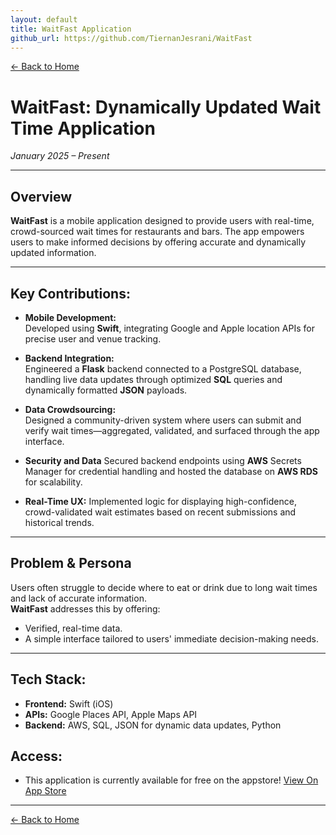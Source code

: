 ```yaml
---
layout: default
title: WaitFast Application
github_url: https://github.com/TiernanJesrani/WaitFast
---
```


<style>
  .slider-container {
    width: 100%;
    overflow-x: auto;
    white-space: nowrap;
    padding: 20px 0;
    -webkit-overflow-scrolling: touch; 
    scrollbar-width: thin; 
  }
  
  .slider-container::-webkit-scrollbar {
    height: 8px;
  }
  
  .slider-container::-webkit-scrollbar-thumb {
    background-color: rgba(0, 0, 0, 0.3);
    border-radius: 4px;
  }
  
  .slider {
    display: inline-flex;
    flex-wrap: nowrap;
  }
  
  .slider img {
    width: 300px;
    height: 550px; 
    object-fit: cover; 
    margin: 0 10px;
    border-radius: 8px;
    box-shadow: 0 2px 6px rgba(0, 0, 0, 0.1);
  }
</style>

[← Back to Home](../index.html)

# WaitFast: Dynamically Updated Wait Time Application  
*January 2025 – Present*

---

## Overview

**WaitFast** is a mobile application designed to provide users with real-time, crowd-sourced wait times for restaurants and bars. The app empowers users to make informed decisions by offering accurate and dynamically updated information.

---

## Key Contributions:
- **Mobile Development:**  
  Developed using **Swift**, integrating Google and Apple location APIs for precise user and venue tracking.

- **Backend Integration:**  
  Engineered a **Flask** backend connected to a PostgreSQL database, handling live data updates through optimized **SQL** queries and dynamically formatted **JSON** payloads.

- **Data Crowdsourcing:**  
  Designed a community-driven system where users can submit and verify wait times—aggregated, validated, and surfaced through the app interface.

- **Security and Data**
  Secured backend endpoints using **AWS** Secrets Manager for credential handling and hosted the database on **AWS RDS** for scalability.
  
- **Real-Time UX:**
  Implemented logic for displaying high-confidence, crowd-validated wait estimates based on recent submissions and historical trends.

---

## Problem & Persona

Users often struggle to decide where to eat or drink due to long wait times and lack of accurate information.  
**WaitFast** addresses this by offering:
- Verified, real-time data.
- A simple interface tailored to users' immediate decision-making needs.

---

## Tech Stack:
- **Frontend:** Swift (iOS)
- **APIs:** Google Places API, Apple Maps API
- **Backend:** AWS, SQL, JSON for dynamic data updates, Python 

## Access:
- This application is currently available for free on the appstore!
[View On App Store](https://apps.apple.com/us/app/waitfast/id6744225739)

---

[← Back to Home](../index.html)